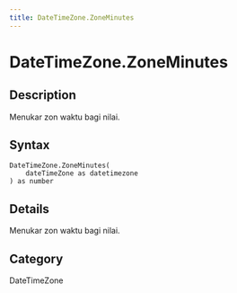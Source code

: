 ```yaml
---
title: DateTimeZone.ZoneMinutes
---
```


# DateTimeZone.ZoneMinutes


## Description

Menukar zon waktu bagi nilai.


## Syntax

```powerquery
DateTimeZone.ZoneMinutes(
    dateTimeZone as datetimezone
) as number
```


## Details

Menukar zon waktu bagi nilai.



## Category
DateTimeZone
